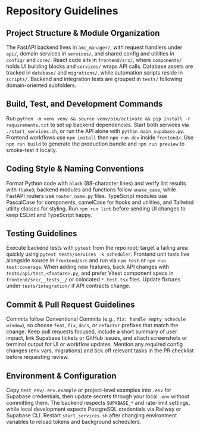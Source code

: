 # Repository Guidelines

## Project Structure & Module Organization
The FastAPI backend lives in `amc_manager/`, with request handlers under `api/`, domain services in `services/`, and shared config and utilities in `config/` and `core/`. React code sits in `frontend/src/`, where `components/` holds UI building blocks and `services/` wraps API calls. Database assets are tracked in `database/` and `migrations/`, while automation scripts reside in `scripts/`. Backend and integration tests are grouped in `tests/` following domain-oriented subfolders.

## Build, Test, and Development Commands
Run `python -m venv venv && source venv/bin/activate && pip install -r requirements.txt` to set up backend dependencies. Start both services via `./start_services.sh`, or run the API alone with `python main_supabase.py`. Frontend workflows use `npm install` then `npm run dev` inside `frontend/`. Use `npm run build` to generate the production bundle and `npm run preview` to smoke-test it locally.

## Coding Style & Naming Conventions
Format Python code with `black` (88-character lines) and verify lint results with `flake8`; backend modules and functions follow `snake_case`, while FastAPI routers use `router_name.py` files. TypeScript modules use PascalCase for components, camelCase for hooks and utilities, and Tailwind utility classes for styling. Run `npm run lint` before sending UI changes to keep ESLint and TypeScript happy.

## Testing Guidelines
Execute backend tests with `pytest` from the repo root; target a failing area quickly using `pytest tests/services -k scheduler`. Frontend unit tests live alongside source in `frontend/src` and run via `npm test` or `npm run test:coverage`. When adding new features, back API changes with `tests/api/test_<feature>.py`, and prefer Vitest component specs in `frontend/src/__tests__/` or colocated `*.test.tsx` files. Update fixtures under `tests/integration/` if API contracts change.

## Commit & Pull Request Guidelines
Commits follow Conventional Commits (e.g., `fix: handle empty schedule window`), so choose `feat`, `fix`, `docs`, or `refactor` prefixes that match the change. Keep pull requests focused, include a short summary of user impact, link Supabase tickets or GitHub issues, and attach screenshots or terminal output for UI or workflow updates. Mention any required config changes (env vars, migrations) and tick off relevant tasks in the PR checklist before requesting review.

## Environment & Configuration
Copy `test_env/.env.example` or project-level examples into `.env` for Supabase credentials, then update secrets through your local `.env` without committing them. The backend respects `SUPABASE_*` and rate-limit settings, while local development expects PostgreSQL credentials via Railway or Supabase CLI. Restart `start_services.sh` after changing environment variables to reload tokens and background schedulers.
